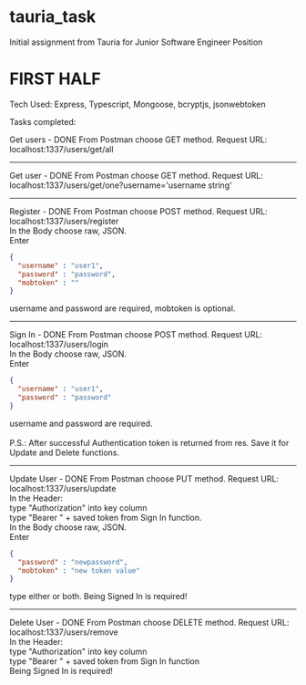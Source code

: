 # tauria_task

Initial assignment from Tauria for Junior Software Engineer Position

# FIRST HALF

Tech Used: Express, Typescript, Mongoose, bcryptjs, jsonwebtoken

Tasks completed:

Get users - DONE From Postman choose GET method. Request URL: localhost:1337/users/get/all

*******************************************************************************************************************************************************************************

Get user - DONE From Postman choose GET method. Request URL: localhost:1337/users/get/one?username='username string'

*******************************************************************************************************************************************************************************

Register - DONE From Postman choose POST method. Request URL: localhost:1337/users/register <br/> In the Body choose raw, JSON. <br/> Enter 
```json
{ 
  "username" : "user1",
  "password" : "password", 
  "mobtoken" : "" 
}
```
username and password are required, mobtoken is optional.

*******************************************************************************************************************************************************************************

Sign In - DONE From Postman choose POST method. Request URL: localhost:1337/users/login  <br/> In the Body choose raw, JSON. <br/> Enter   
```json
{ 
  "username" : "user1",
  "password" : "password"
} 

```
username and password are required. <br/>
 <br/>P.S.: After successful Authentication token is returned from res. Save it for Update and Delete functions.

*******************************************************************************************************************************************************************************

Update User - DONE From Postman choose PUT method. Request URL: localhost:1337/users/update <br/> In the Header:  <br/> type "Authorization" into key column  <br/>  type "Bearer " + saved token from Sign In function.  <br/> In the
Body choose raw, JSON. <br/> Enter 
```json
{ 
  "password" : "newpassword",
  "mobtoken" : "new token value"
} 
```
type either or both. Being Signed In is required!
*******************************************************************************************************************************************************************************

Delete User - DONE From Postman choose DELETE method. Request URL: localhost:1337/users/remove <br/> In the Header: <br/> type "Authorization" into key column <br/> type "Bearer " + saved token from Sign In function <br/>
Being Signed In is required!
